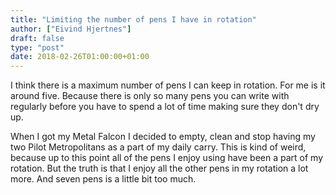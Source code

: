 ```yaml
---
title: "Limiting the number of pens I have in rotation"
author: ["Eivind Hjertnes"]
draft: false
type: "post"
date: 2018-02-26T01:00:00+01:00
---
```


I think there is a maximum number of pens I can keep in rotation. For me
is it around five. Because there is only so many pens you can write with
regularly before you have to spend a lot of time making sure they don't
dry up.

When I got my Metal Falcon I decided to empty, clean and stop having my
two Pilot Metropolitans as a part of my daily carry. This is kind of
weird, because up to this point all of the pens I enjoy using have been
a part of my rotation. But the truth is that I enjoy all the other pens
in my rotation a lot more. And seven pens is a little bit too much.
